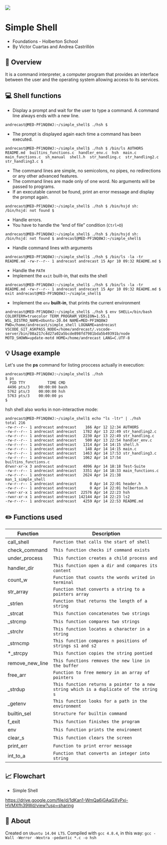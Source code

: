 <img src="https://www.holbertonschool.com/holberton-logo.png">

# Simple Shell

-   Foundations - Holberton School
-   By Victor Cuartas and Andrea Castrillón

## 📄  Overview 

It is a command interpreter, a computer program that provides an interface between the user and the operating system allowing access to its services.

## 💻  Shell functions

-   Display a prompt and wait for the user to type a command. A command line always ends with a new line.

 `andrecast@MED-PF1NQ8WJ:~/simple_shell$ ./hsh
$`
-   The prompt is displayed again each time a command has been executed.

 `andrecast@MED-PF1NQ8WJ:~/simple_shell$ ./hsh
$ /bin/ls
AUTHORS  README.md  builtins_functions.c  handler_env.c  hsh  main.c  main_functions.c  sh_manual  shell.h  str_handling.c  str_handling2.c  str_handling3.c
$ `
-   The command lines are simple, no semicolons, no pipes, no redirections or any other advanced features.
-   The command lines are made only of one word. No arguments will be passed to programs.
-   If an executable cannot be found, print an error message and display the prompt again.

 `andrecast@MED-PF1NQ8WJ:~/simple_shell$ ./hsh
$ /bin/hsjd
sh: /bin/hsjd: not found
$ `
-   Handle errors.
-   You have to handle the “end of file” condition (`Ctrl+D`)

 `andrecast@MED-PF1NQ8WJ:~/simple_shell$ ./hsh
$ /bin/hsjd
sh: /bin/hsjd: not found
$
andrecast@MED-PF1NQ8WJ:~/simple_shell$`
-  Handle command lines with arguments

 `andrecast@MED-PF1NQ8WJ:~/simple_shell$ ./hsh
$ /bin/ls -la -tr README.md
-rw-r--r-- 1 andrecast andrecast 15 Apr 10 09:32 README.md
$ `
-  Handle the  `PATH`
-  Implement the  `exit`  built-in, that exits the shell

`andrecast@MED-PF1NQ8WJ:~/simple_shell$ ./hsh
$ /bin/ls -la -tr README.md
-rw-r--r-- 1 andrecast andrecast 15 Apr 10 09:32 README.md
$ exit
andrecast@MED-PF1NQ8WJ:~/simple_shell$`
-  Implement the  `env`  **built-in**, that prints the current environment

 `andrecast@MED-PF1NQ8WJ:~/simple_shell$ ./hsh
$ env
SHELL=/bin/bash
COLORTERM=truecolor
TERM_PROGRAM_VERSION=1.55.1
WSL_DISTRO_NAME=Ubuntu-20.04
NAME=MED-PF1NQ8WJ
PWD=/home/andrecast/simple_shell
LOGNAME=andrecast
VSCODE_GIT_ASKPASS_NODE=/home/andrecast/.vscode-server/bin/08a217c4d27a02a5bcde898fd7981bda5b49391b/node
MOTD_SHOWN=update-motd
HOME=/home/andrecast
LANG=C.UTF-8`


## 💡  Usage example

Let's use the **ps** command for listing proccess actually in execution:

    andrecast@MED-PF1NQ8WJ:~/simple_shell$ ./hsh
    $ ps
      PID TTY          TIME CMD
     4496 pts/3    00:00:00 bash
     5762 pts/3    00:00:00 hsh
     5763 pts/3    00:00:00 ps
    $ 

hsh shell also works in non-interactive mode:

    andrecast@MED-PF1NQ8WJ:~/simple_shell$ echo "ls -ltr" | ./hsh
    total 216
    -rw-r--r-- 1 andrecast andrecast    166 Apr 12 12:34 AUTHORS
    -rw-r--r-- 1 andrecast andrecast   1782 Apr 13 22:49 str_handling2.c
    -rw-r--r-- 1 andrecast andrecast   2230 Apr 13 22:49 str_handling.c
    -rw-r--r-- 1 andrecast andrecast    500 Apr 13 22:54 handler_env.c
    -rw-r--r-- 1 andrecast andrecast   1314 Apr 14 14:15 shell.h
    -rw-r--r-- 1 andrecast andrecast    148 Apr 14 14:15 main.c
    -rw-r--r-- 1 andrecast andrecast   1463 Apr 14 17:53 str_handling3.c
    -rw-r--r-- 1 andrecast andrecast   1062 Apr 14 17:54 builtins_functions.c
    drwxr-xr-x 3 andrecast andrecast   4096 Apr 14 18:18 Test-Suite
    -rw-r--r-- 1 andrecast andrecast   3351 Apr 14 18:33 main_functions.c
    -rw-r--r-- 1 andrecast andrecast   2624 Apr 14 21:38 man_1_simple_shell
    -rw-r--r-- 1 andrecast andrecast      0 Apr 14 22:01 header.h
    -rw-r--r-- 1 andrecast andrecast      0 Apr 14 22:01 holberton.h
    -rwxr-xr-x 1 andrecast andrecast  22576 Apr 14 22:23 hsh
    -rwxr-xr-x 1 andrecast andrecast 142144 Apr 14 22:23 ls2
    -rw-r--r-- 1 andrecast andrecast   4259 Apr 14 22:53 README.md

  

## ✏️ Functions used

| Function| Description |
|--|--|
| call_shell | `Function that calls the start of shell` |
|check_command |`This function checks if command exists` |
|under_process|`This function creates a child process and`|
|handler_dir |`This function open a dir and compares its content`|
|count_w |`Function that counts the words writed in terminal`|
|str_array |`Function that converts a string to a pointers array`|
|_strlen |`Function that returns the length of a string`|
|_strcat |`This function concatenates two strings`|
|_strcmp |`This function compares two strings`|
|_strchr |`This function locates a character in a string`|
|_strncmp |`This function compares n positions of strings s1 and s2`|
|*_strcpy |`This function copies the string pontied`|
|remove_new_line |`This functions removes the new line in the buffer`|
|free_arr|`Function to free memory in an array of pointers`|
|_strdup |`This function returns a pointer to a new string which is a duplicate of the string s`|
|_getenv |`This function looks for a path in the environment`|
|builtin_sel |`Structure for builtin command`|
|f_exit |`This function finishes the program`|
|env |`This function prints the enviroment`|
|clear_s |`This function clears the screen`|
|print_err | `Function to print error message` |
|int_to_a |`Function that converts an integer into string`|



## 📈 Flowchart 

-   Simple Shell

https://drive.google.com/file/d/1dKan1-WmQa6jGAaGXyPxi-HVMXfh39Wd/view?usp=sharing 

## 📌 About 
Created on  `Ubuntu 14.04 LTS`. Compiled with  `gcc 4.8.4`, in this way:  `gcc -Wall -Werror -Wextra -pedantic *.c -o hsh`
